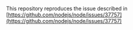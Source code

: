 This repository reproduces the issue described in [https://github.com/nodejs/node/issues/37757](https://github.com/nodejs/node/issues/37757)